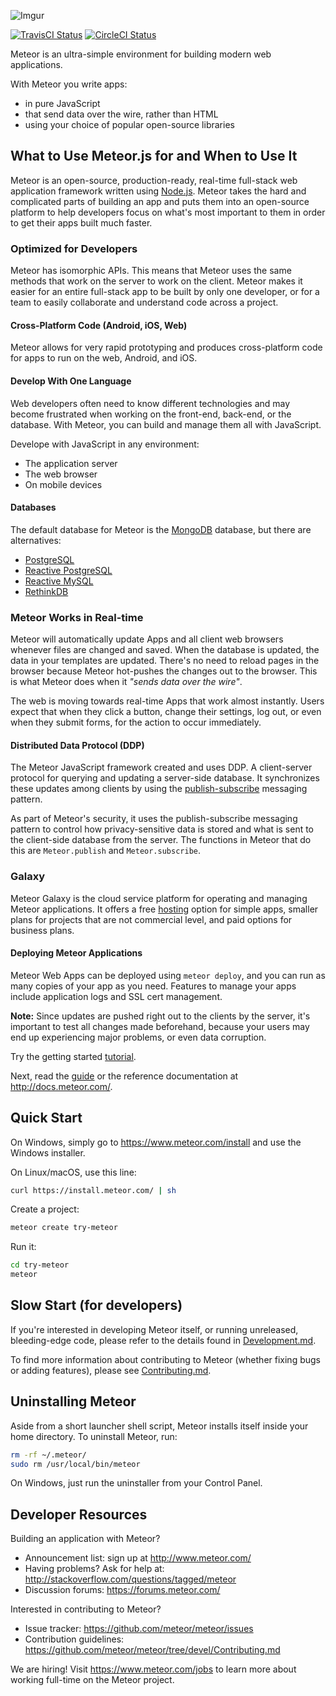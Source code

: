 ![Imgur](http://i.imgur.com/XwTwNPJ.png)

[![TravisCI Status](https://travis-ci.org/meteor/meteor.svg?branch=devel)](https://travis-ci.org/meteor/meteor)
[![CircleCI Status](https://circleci.com/gh/meteor/meteor/tree/devel.svg?style=shield&circle-token=c2d3c041506bd493ef3795ffa4448684cfce97b8)](https://circleci.com/gh/meteor/meteor/tree/devel)

Meteor is an ultra-simple environment for building modern web
applications.

With Meteor you write apps:

* in pure JavaScript
* that send data over the wire, rather than HTML
* using your choice of popular open-source libraries

## What to Use Meteor.js for and When to Use It

Meteor is an open-source, production-ready, real-time full-stack web application framework written using [Node.js](https://github.com/nodejs/node). Meteor takes the hard and complicated parts of building an app and puts them into an open-source platform to help developers focus on what's most important to them in order to get their apps built much faster.  

### Optimized for Developers  

Meteor has isomorphic APIs. This means that Meteor uses the same methods that work on the server to work on the client. Meteor makes it easier for an entire full-stack app to be built by only one developer, or for a team to easily collaborate and understand code across a project.

#### Cross-Platform Code (Android, iOS, Web) 

Meteor allows for very rapid prototyping and produces cross-platform code for apps to run on the web, Android, and iOS. 

#### Develop With One Language

Web developers often need to know different technologies and may become frustrated when working on the front-end, back-end, or the database. With Meteor, you can build and manage them all with JavaScript. 

Develope with JavaScript in any environment: 

- The application server
- The web browser
- On mobile devices

#### Databases

The default database for Meteor is the [MongoDB](https://github.com/mongodb/mongo) database, but there are alternatives:

- [PostgreSQL](https://github.com/Richie765/meteor-pg)  
- [Reactive PostgreSQL](https://github.com/numtel/meteor-pg)  
- [Reactive MySQL](https://github.com/numtel/meteor-mysql) 
- [RethinkDB](https://github.com/Slava/meteor-rethinkdb)  


### Meteor Works in Real-time

Meteor will automatically update Apps and all client web browsers whenever files are changed and saved. When the database is updated, the data in your templates are updated. There's no need to reload pages in the browser because Meteor hot-pushes the changes out to the browser. This is what Meteor does when it *"sends data over the wire"*.

The web is moving towards real-time Apps that work almost instantly. Users expect that when they click a button, change their settings, log out, or even when they submit forms, for the action to occur immediately. 

#### Distributed Data Protocol (DDP)

The Meteor JavaScript framework created and uses DDP. A client-server protocol for querying and updating a server-side database. It synchronizes these updates among clients by using the [publish-subscribe](https://www.meteor.com/tutorials/blaze/publish-and-subscribe) messaging pattern. 

As part of Meteor's security, it uses the publish-subscribe messaging pattern to control how privacy-sensitive data is stored and what is sent to the client-side database from the server. The functions in Meteor that do this are <code>Meteor.publish</code> and <code>Meteor.subscribe</code>.   

### Galaxy

Meteor Galaxy is the cloud service platform for operating and managing Meteor applications. It offers a free [hosting](https://www.meteor.com/galaxy/signup) option for simple apps, smaller plans for projects that are not commercial level, and paid options for business plans.   

#### Deploying Meteor Applications

Meteor Web Apps can be deployed using <code>meteor deploy</code>, and you can run as many copies of your app as you need. Features to manage your apps include application logs and SSL cert management. 

**Note:** Since updates are pushed right out to the clients by the server, it's important to test all changes made beforehand, because your users may end up experiencing major problems, or even data corruption.

Try the getting started [tutorial](https://www.meteor.com/try).

Next, read the [guide](http://guide.meteor.com) or the reference documentation at http://docs.meteor.com/.

## Quick Start

On Windows, simply go to https://www.meteor.com/install and use the Windows installer.

On Linux/macOS, use this line:

```bash
curl https://install.meteor.com/ | sh
```

Create a project:

```bash
meteor create try-meteor
```

Run it:

```bash
cd try-meteor
meteor
```

## Slow Start (for developers)

If you're interested in developing Meteor itself, or running unreleased,
bleeding-edge code, please refer to the details found in
[Development.md](Development.md).

To find more information about contributing to Meteor (whether fixing bugs or
adding features), please see [Contributing.md](Contributing.md).

## Uninstalling Meteor

Aside from a short launcher shell script, Meteor installs itself inside your
home directory. To uninstall Meteor, run:

```bash
rm -rf ~/.meteor/
sudo rm /usr/local/bin/meteor
```

On Windows, just run the uninstaller from your Control Panel.

## Developer Resources

Building an application with Meteor?

* Announcement list: sign up at http://www.meteor.com/
* Having problems? Ask for help at: http://stackoverflow.com/questions/tagged/meteor
* Discussion forums: https://forums.meteor.com/

Interested in contributing to Meteor?

* Issue tracker: https://github.com/meteor/meteor/issues
* Contribution guidelines: https://github.com/meteor/meteor/tree/devel/Contributing.md

We are hiring!  Visit https://www.meteor.com/jobs to
learn more about working full-time on the Meteor project.
